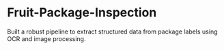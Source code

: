 # Fruit-Package-Inspection
 Built a robust pipeline to extract structured data from package labels using OCR and image processing. 
